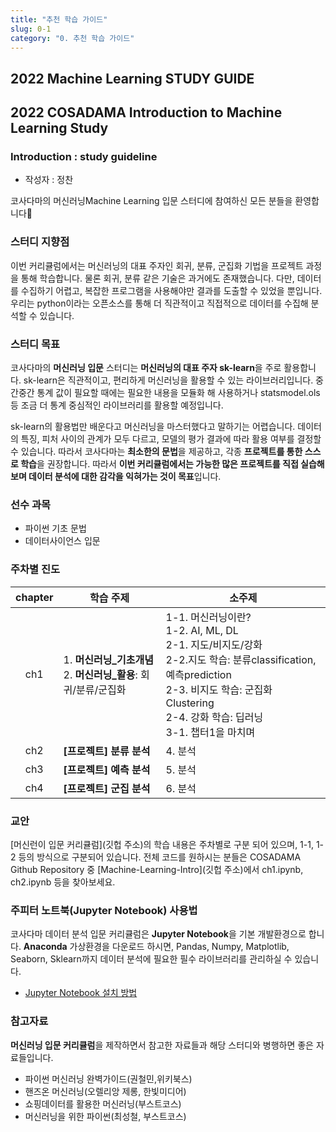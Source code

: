 ```yaml
---
title: "추천 학습 가이드"
slug: 0-1
category: "0. 추천 학습 가이드"
---
```


## 2022 Machine Learning STUDY GUIDE

## 2022 COSADAMA Introduction to Machine Learning Study

### Introduction : study guideline

- 작성자 : 정찬

코사다마의 머신러닝Machine Learning 입문 스터디에 참여하신 모든 분들을 환영합니다🙌


### 스터디 지향점

이번 커리큘럼에서는 머신러닝의 대표 주자인 회귀, 분류, 군집화 기법을 프로젝트 과정을 통해 학습합니다. 물론 회귀, 분류 같은 기술은 과거에도 존재했습니다. 다만, 데이터를 수집하기 어렵고, 복잡한 프로그램을 사용해야만 결과를 도출할 수 있었을 뿐입니다. 우리는 python이라는 오픈소스를 통해 더 직관적이고 직접적으로 데이터를 수집해 분석할 수 있습니다.

### 스터디 목표

코사다마의 **머신러닝 입문** 스터디는 **머신러닝의 대표 주자 sk-learn**을 주로 활용합니다. sk-learn은 직관적이고, 편리하게 머신러닝을 활용할 수 있는 라이브러리입니다. 중간중간 통계 값이 필요할 때에는 필요한 내용을 모듈화 해 사용하거나 statsmodel.ols 등 조금 더 통계 중심적인 라이브러리를 활용할 예정입니다.

sk-learn의 활용법만 배운다고 머신러닝을 마스터했다고 말하기는 어렵습니다. 데이터의 특징, 피처 사이의 관계가 모두 다르고, 모델의 평가 결과에 따라 활용 여부를 결정할 수 있습니다. 따라서 코사다마는 **최소한의 문법**을 제공하고, 각종 **프로젝트를 통한 스스로 학습**을 권장합니다. 따라서 **이번 커리큘럼에서는 가능한 많은 프로젝트를 직접 실습해보며 데이터 분석에 대한 감각을 익혀가는 것이 목표**입니다.

### 선수 과목
- 파이썬 기초 문법
- 데이터사이언스 입문



### 주차별 진도

| chapter  | 학습 주제                                                    | 소주제                                                       |
| :---: | ------------------------------------------------------------ | ------------------------------------------------------------ |
| ch1 | 1. **머신러닝_기초개념**<br />2. **머신러닝_활용**: 회귀/분류/군집화<br /> | 1-1. 머신러닝이란?<br />1-2. AI, ML, DL<br />2-1. 지도/비지도/강화<br />2-2.지도 학습: 분류classification, 예측prediction <br />2-3. 비지도 학습: 군집화Clustering<br />2-4. 강화 학습: 딥러닝<br />3-1. 챕터1을 마치며 |
| ch2 | **[프로젝트] 분류 분석**                    | 4. 분석<br />                                |
| ch3 | **[프로젝트] 예측 분석**                    | 5. 분석<br />            |
| ch4 | **[프로젝트] 군집 분석**                    | 6. 분석<br />            |


### 교안

[머신런이 입문 커리큘럼](깃헙 주소)의 학습 내용은 주차별로 구분 되어 있으며, 1-1, 1-2 등의 방식으로 구분되어 있습니다. 전체 코드를 원하시는 분들은 COSADAMA Github Repository 중 [Machine-Learning-Intro](깃헙 주소)에서 ch1.ipynb, ch2.ipynb 등을 찾아보세요.


### 주피터 노트북(Jupyter Notebook) 사용법
코사다마 데이터 분석 입문 커리큘럼은 **Jupyter Notebook**을 기본 개발환경으로 합니다. **Anaconda** 가상환경을 다운로드 하시면, Pandas, Numpy, Matplotlib, Seaborn, Sklearn까지 데이터 분석에 필요한 필수 라이브러리를 관리하실 수 있습니다.

- [Jupyter Notebook 설치 방법](https://www.notion.so/04fddaae69de46af96dd5c18f05fbfd2)

  

### 참고자료

**머신러닝 입문 커리큘럼**을 제작하면서 참고한 자료들과 해당 스터디와 병행하면 좋은 자료들입니다.

- 파이썬 머신러닝 완벽가이드(권철민,위키북스)
- 핸즈온 머신러닝(오렐리앙 제롱, 한빛미디어)
- 쇼핑데이터를 활용한 머신러닝(부스트코스)
- 머신러닝을 위한 파이썬(최성철, 부스트코스)